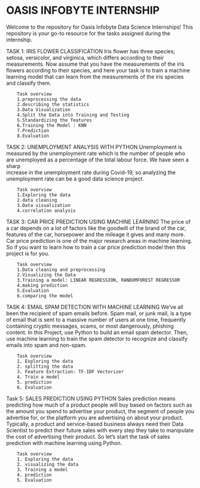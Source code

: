 # OASIS INFOBYTE INTERNSHIP
Welcome to the repository for Oasis Infobyte Data Science Internships! This repository is your go-to resource for the tasks assigned during the internship. 

TASK 1: IRIS FLOWER CLASSIFICATION
        Iris flower has three species; setosa, versicolor, and virginica, which differs according to their measurements. Now assume that you have the measurements of the             iris flowers according to their species, and here your task is to train a machine learning model that can learn from the measurements of the iris species and                 classify them.
        
        Task overview
        1.preprocessing the data
        2.describing the statistics
        3.Data Visualization
        4.Split the Data into Training and Testing
        5.Standardizing the features
        6.Training the Model : KNN
        7.Prediction
        8.Evaluation
        
TASK 2: UNEMPLOYMENT ANALYSIS WITH PYTHON
        Unemployment is measured by the unemployment rate which is the number of people who are unemployed as a percentage of the total labour force. We have seen a sharp  
        increase in the unemployment rate during Covid-19, so analyzing the unemployment rate can be a good data science project. 
        
        Task overview
        1.Exploring the data
        2.data cleaning
        3.Data visualization
        4.correlation analysis
        
TASK 3: CAR PRICE PREDICTION USING MACHINE LEARNING
        The price of a car depends on a lot of factors like the goodwill of the brand of the car, features of the car, horsepower and the mileage it gives and many more. Car         price prediction is one of the major research areas in machine learning. So if you want to learn how to train a car price prediction model then this project is for           you.
        
        Task overview
        1.Data cleaning and preprocessing
        2.Visualizing the Data
        3.Training a model: LINEAR REGRESSION, RANDOMFOREST REGRESSOR
        4.making prediction
        5.Evaluation
        6.comparing the model
        
TASK 4: EMAIL SPAM DETECTION WITH MACHINE LEARNING
        We’ve all been the recipient of spam emails before. Spam mail, or junk mail, is a type of email that is sent to a massive number of users at one time, frequently             containing cryptic messages, scams, or most dangerously, phishing content.
        In this Project, use Python to build an email spam detector. Then, use machine learning to train the spam detector to recognize and classify emails into spam and             non-spam.
        
        Task overview
        1. Exploring the data
        2. splitting the data
        3. Feature Extraction: TF-IDF Vectorizer
        4. Train a model
        5. prediction 
        6. Evaluation
        
Task 5: SALES PREDICTION USING PYTHON
        Sales prediction means predicting how much of a product people will buy based on factors such as the amount you spend to advertise your product, the segment of               people you advertise for, or the platform you are advertising on about your product. 
        Typically, a product and service-based business always need their Data Scientist to predict their future sales with every step they take to manipulate the cost of            advertising their product. So let’s start the task of sales prediction with machine learning using Python.
        
        Task overview
        1. Exploring the data
        2. visualizing the data
        3. Training a model
        4. prediction
        5. Evaluation
        
        
        

